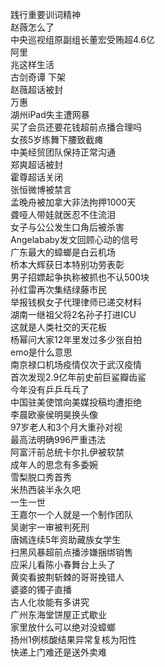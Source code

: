 践行重要训词精神  
赵薇怎么了  
中央巡视组原副组长董宏受贿超4.6亿  
阿里  
兆这样生活  
古剑奇谭 下架  
赵薇超话被封  
万惠  
湖州iPad失主遭网暴  
买了会员还要花钱超前点播合理吗  
女孩5岁练舞下腰致截瘫  
中美经贸团队保持正常沟通  
郑爽超话被封  
霍尊超话关闭  
张恒微博被禁言  
孟晚舟被加拿大非法拘押1000天  
聋哑人带娃就医忍不住流泪  
女子与公公发生口角后被杀害  
Angelababy发文回顾心动的信号  
广东最大的蟑螂是白云机场  
桥本大辉获日本特别功劳表彰  
男子招嫖起争执称被抓也不认500块  
孙红雷再次集结绿藤市民  
举报钱枫女子代理律师已递交材料  
湖南一继祖父将2名孙子打进ICU  
这就是人类社交的天花板  
杨幂问大家12年里发过多少张自拍  
emo是什么意思  
南京禄口机场疫情仅次于武汉疫情  
首次发现2.9亿年前史前巨鲨瓣齿鲨  
今年没有乒乒乓乓了  
中国驻美使馆向美媒投稿均遭拒绝  
李晨欧豪侯明昊换头像  
97岁老人和3个月大重孙对视  
最高法明确996严重违法  
阿富汗前总统卡尔扎伊被软禁  
成年人的思念有多委婉  
雪梨脱口秀首秀  
米热西装半永久吧  
一生一世  
王嘉尔一个人就是一个制作团队  
吴谢宇一审被判死刑  
唐嫣连续5年资助藏族女学生  
扫黑风暴超前点播涉嫌捆绑销售  
应采儿看陈小春舞台上头了  
黄奕看披荆斩棘的哥哥挽错人  
婆婆的镯子直播  
古人化妆能有多讲究  
广州东海堂饼屋正式歇业  
家里放什么可以绝对没蟑螂  
扬州1例核酸结果异常复核为阳性  
快递上门难还是送外卖难  
